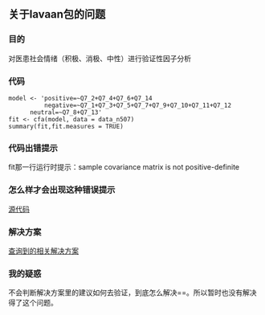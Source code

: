 ## 关于lavaan包的问题

### 目的

对医患社会情绪（积极、消极、中性）进行验证性因子分析

### 代码

    model <- 'positive=~Q7_2+Q7_4+Q7_6+Q7_14
              negative=~Q7_1+Q7_3+Q7_5+Q7_7+Q7_9+Q7_10+Q7_11+Q7_12
          neutral=~Q7_8+Q7_13'
    fit <- cfa(model, data = data_n507) 
    summary(fit,fit.measures = TRUE)


### 代码出错提示
fit那一行运行时提示：sample covariance matrix is not positive-definite

### 怎么样才会出现这种错误提示

[源代码](https://github.com/yrosseel/lavaan/blob/master/R/lav_samplestats_icov.R)

### 解决方案

[查询到的相关解决方案](https://stats.stackexchange.com/questions/134348/when-a-cfa-model-has-a-covariance-matrix-was-not-positive-definite-problem-is)

### 我的疑惑

不会判断解决方案里的建议如何去验证，到底怎么解决==。所以暂时也没有解决得了这个问题。
